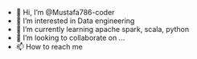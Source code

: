 - 👋 Hi, I’m @Mustafa786-coder
- 👀 I’m interested in Data engineering
- 🌱 I’m currently learning apache spark, scala, python
- 💞️ I’m looking to collaborate on ...
- 📫 How to reach me 

<!---
Mustafa786-coder/Mustafa786-coder is a ✨ special ✨ repository because its `README.md` (this file) appears on your GitHub profile.
You can click the Preview link to take a look at your changes.
--->
